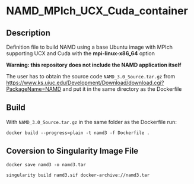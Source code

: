 # NAMD_MPIch_UCX_Cuda_container



## Description

Definition file to build NAMD using a base Ubuntu image with MPIch supporting UCX and Cuda with the **mpi-linux-x86_64** option

**Warning: this repository does not include the NAMD application itself**

The user has to obtain the source code `NAMD_3.0_Source.tar.gz` from https://www.ks.uiuc.edu/Development/Download/download.cgi?PackageName=NAMD and put it in the same directory as the Dockerfile

## Build

With `NAMD_3.0_Source.tar.gz` in the same folder as the Dockerfile run:

```
docker build --progress=plain -t namd3 -f Dockerfile .
```

## Coversion to Singularity Image File

```
docker save namd3 -o namd3.tar

singularity build namd3.sif docker-archive://namd3.tar

```

